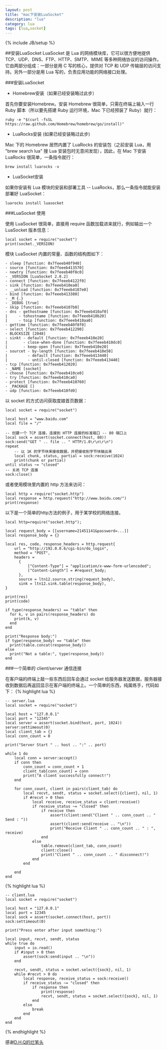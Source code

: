 ```yaml
---
layout: post
title: "mac下安装LuaSocket"
description: "lua"
category: lua
tags: [lua,socket]
---
```

{% include JB/setup %}

##安装LuaSocket
LuaSocket 是 Lua 的网络模块库，它可以很方便地提供 TCP、UDP、DNS、FTP、HTTP、SMTP、MIME 等多种网络协议的访问操作。它由两部分组成：一部分是用 C 写的核心，提供对 TCP 和 UDP 传输层的访问支持。另外一部分是用 Lua 写的，负责应用功能的网络接口处理。

###安装LuaSocket


* Homebrew安装（如果已经安装略过此步）


首先你要安装Homebrew。安装 Homebrew 很简单，只需在终端上输入一行 Ruby 脚本（所以要先搭建 Ruby 运行环境，Mac 下已经预装了 Ruby）就行：


	ruby -e "$(curl -fsSL https://raw.github.com/Homebrew/homebrew/go/install)"


* LuaRocks安装 (如果已经安装略过此步) 

Mac 下的 Homebrew 居然内置了 LuaRocks 的安装包（之前安装 Lua，用 "brew search lua" 搜 Lua 安装包时无意间发现），因此，在 Mac 下安装 LuaRocks 很简单，一条指令就行：


	brew install luarocks -v


* LuaSocket安装

如果你安装有 Lua 模块的安装和部署工具 -- LuaRocks，那么一条指令就能安装部署好 LuaSocket：


	luarocks install luasocket


###LuaSocket 使用

使用 LuaSocket 很简单，直接用 require 函数加载进来就行，例如输出一个 LuaSocket 版本信息：


	local socket = require("socket")
	print(socket._VERSION)

模块 LuaSocket 内置的常量、函数的结构图如下：

	- sleep [function: 0x7feeeb40f940]
	- source [function: 0x7feeeb413570]
	- newtry [function: 0x7feeeb40f8c0]
	- _VERSION [LuaSocket 2.0.2]
	- connect [function: 0x7feeeb4122f0]
	- sink [function: 0x7feeeb410ea0]
	- __unload [function: 0x7feeeb4107e0]
	- bind [function: 0x7feeeb413380]
	- _M {.}
	- _DEBUG [true]
	- skip [function: 0x7feeeb4107b0]
	- dns - gethostname [function: 0x7feeeb410af0]
	|     - tohostname [function: 0x7feeeb410b20]
	|     - toip [function: 0x7feeeb410aa0]
	- gettime [function: 0x7feeeb40f8f0]
	- select [function: 0x7feeeb412290]
	- BLOCKSIZE [2048]
	- sinkt - default [function: 0x7feeeb410e20]
	|       - close-when-done [function: 0x7feeeb410dc0]
	|       - keep-open [function: 0x7feeeb410e20]
	- sourcet - by-length [function: 0x7feeeb410e50]
	|         - default [function: 0x7feeeb413440]
	|         - until-closed [function: 0x7feeeb413440]
	- tcp [function: 0x7feeeb412020]
	- _NAME [socket]
	- choose [function: 0x7feeeb410ce0]
	- try [function: 0x7feeeb410ca0]
	- protect [function: 0x7feeeb410760]
	- _PACKAGE []
	- udp [function: 0x7feeeb410fd0]
	
以 socket 的方式访问获取度娘首页数据：

	local socket = require("socket")
	 
	local host = "www.baidu.com"
	local file = "/"
	 
	-- 创建一个 TCP 连接，连接到 HTTP 连接的标准端口 -- 80 端口上
	local sock = assert(socket.connect(host, 80))
	sock:send("GET " .. file .. " HTTP/1.0\r\n\r\n")
	repeat
	    -- 以 1K 的字节块来接收数据，并把接收到字节块输出来
	    local chunk, status, partial = sock:receive(1024)
	    print(chunk or partial)
	until status ~= "closed"
	-- 关闭 TCP 连接
	sock:close()
	
或者使用模块里内置的 http 方法来访问：

	local http = require("socket.http")
	local response = http.request("http://www.baidu.com/")
	print(response)

以下是一个简单的http方法的例子，用于某学校的网络连接。

	local http=require("socket.http");

    local request_body = [[username=21451141&password=...]]
    local response_body = {}

    local res, code, response_headers = http.request{
        url = "http://192.0.0.6/cgi-bin/do_login",
        method = "POST",
        headers =
          {
              ["Content-Type"] = "application/x-www-form-urlencoded";
              ["Content-Length"] = #request_body;
          },
          source = ltn12.source.string(request_body),
          sink = ltn12.sink.table(response_body),
    }

    print(res)
    print(code)

    if type(response_headers) == "table" then
      for k, v in pairs(response_headers) do
        print(k, v)
      end
    end

    print("Response body:")
    if type(response_body) == "table" then
      print(table.concat(response_body))
    else
      print("Not a table:", type(response_body))
    end
    
###一个简单的 client/server 通信连接

在客户端的终端上敲一些东西后回车会通过 socket 给服务器发送数据，服务器接收到数据后再返回显示在客户端的终端上。一个简单的东西，纯属练手，代码如下：
{% highlight lua %}
	
	-- server.lua
	local socket = require("socket")
	 
	local host = "127.0.0.1"
	local port = "12345"
	local server = assert(socket.bind(host, port, 1024))
	server:settimeout(0)
	local client_tab = {}
	local conn_count = 0
	 
	print("Server Start " .. host .. ":" .. port) 
	 
	while 1 do
	    local conn = server:accept()
	    if conn then
	        conn_count = conn_count + 1
	        client_tab[conn_count] = conn
	        print("A client successfully connect!") 
	    end
	  
	    for conn_count, client in pairs(client_tab) do
	        local recvt, sendt, status = socket.select({client}, nil, 1)
	        if #recvt > 0 then
	            local receive, receive_status = client:receive()
	            if receive_status ~= "closed" then
	                if receive then
	                    assert(client:send("Client " .. conn_count .. " Send : "))
	                    assert(client:send(receive .. "\n"))
	                    print("Receive Client " .. conn_count .. " : ", receive)   
	                end
	            else
	                table.remove(client_tab, conn_count) 
	                client:close() 
	                print("Client " .. conn_count .. " disconnect!") 
	            end
	        end
	         
	    end
	end 

{% highlight lua %}
	
	-- client.lua
	local socket = require("socket")
	 
	local host = "127.0.0.1"
	local port = 12345
	local sock = assert(socket.connect(host, port))
	sock:settimeout(0)
	  
	print("Press enter after input something:")
	 
	local input, recvt, sendt, status
	while true do
	    input = io.read()
	    if #input > 0 then
	        assert(sock:send(input .. "\n"))
	    end
	     
	    recvt, sendt, status = socket.select({sock}, nil, 1)
	    while #recvt > 0 do
	        local response, receive_status = sock:receive()
	        if receive_status ~= "closed" then
	            if response then
	                print(response)
	                recvt, sendt, status = socket.select({sock}, nil, 1)
	            end
	        else
	            break
	        end
    	end
    end
{% endhighlight %} 

感谢[D.H.Q的烂笔头](http://dhq.me/luasocket-network-lua-module)
